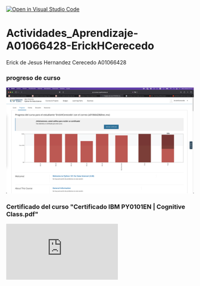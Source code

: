 [![Open in Visual Studio Code](https://classroom.github.com/assets/open-in-vscode-c66648af7eb3fe8bc4f294546bfd86ef473780cde1dea487d3c4ff354943c9ae.svg)](https://classroom.github.com/online_ide?assignment_repo_id=8567148&assignment_repo_type=AssignmentRepo)
# Actividades_Aprendizaje-A01066428-ErickHCerecedo
Erick de Jesus Hernandez Cerecedo
A01066428

### progreso de curso
![Progreso modulos](evidencia.png "Progreso modulos 1, 2, 3 y 4")

### Certificado del curso "Certificado IBM PY0101EN | Cognitive Class.pdf"
![Ver certificado](https://github.com/PosgradoMNA/actividades-de-aprendizaje-A01066428-ErickHCerecedo/blob/main/Certificado%20IBM%20PY0101EN%20%7C%20Cognitive%20Class.pdf)